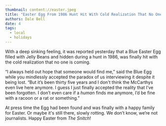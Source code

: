 ```yaml
---
thumbnail: content://easter.jpeg
title: "Easter Egg From 1986 Hunt Hit With Cold Realization That No One’s Coming"
authors: Dale Bell
date: 4
tags:
  - local
  - holidays
---
```


With a deep sinking feeling, it was reported yesterday that a Blue Easter Egg filled with Jelly Beans and hidden during a hunt in 1986, was finally hit with the cold realization that no one is coming.

“I always held out hope that someone would find me,” said the Blue Egg while you mindlessly accepted the paradox of us interviewing it despite it being lost. “But it’s been thirty five years and I don't think the McCarthys even live here anymore. I guess I just finally accepted the reality that I’ve been forgotten. I don’t even care if a *human* finds me anymore, I’d be fine with a racoon or a rat or something.”

At press time the Egg had been found and was finally with a happy family for Easter. Or maybe it's still there, slowly rotting. We don’t know, we’re not journalists. Happy Easter from *The Snitch*!
